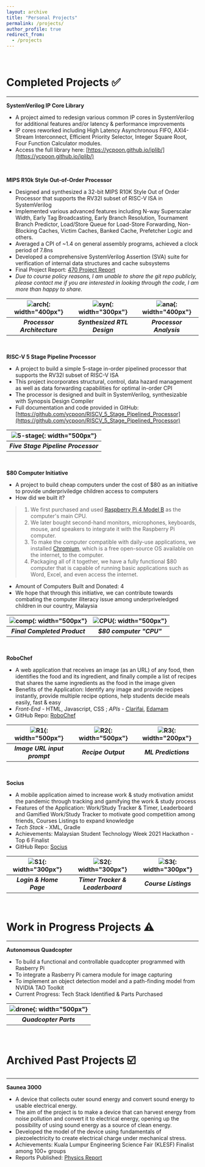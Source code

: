 ```yaml
---
layout: archive
title: "Personal Projects"
permalink: /projects/
author_profile: true
redirect_from:
  - /projects
---
```


&nbsp;
&nbsp;

Completed Projects ✅
======

------------------------------- 

**SystemVerilog IP Core Library**
- A project aimed to redesign various common IP cores in SystemVerilog for additional features and/or latency & performance improvements
- IP cores reworked including High Latency Asynchronous FIFO, AXI4-Stream Interconnect, Efficient Priority Selector, Integer Square Root, Four Function Calculator modules.
- Access the full library here: [https://ycpoon.github.io/iplib/](https://ycpoon.github.io/iplib/)

&nbsp;
&nbsp;

**MIPS R10k Style Out-of-Order Processor**
- Designed and synthesized a 32-bit MIPS R10K Style Out of Order Processor that supports the RV32I subset of RISC-V ISA in SystemVerilog
- Implemented various advanced features including N-way Superscalar Width, Early Tag Broadcasting, Early Branch Resolution, Tournament Branch Predictor, Load/Store Queue for Load-Store Forwarding, Non-Blocking Caches, Victim Caches, Banked Cache, Prefetcher Logic and others.
- Averaged a CPI of ~1.4 on general assembly programs, achieved a clock period of 7.8ns
-	Developed a comprehensive SystemVerilog Assertion (SVA) suite for verification of internal data structures and cache subsystems
- Final Project Report: [470 Project Report](/files/470finalreport.pdf)
- *Due to course policy reasons, I am unable to share the git repo publicly, please contact me if you are interested in looking through the code, I am more than happy to share.*

|  ![arch](/images/470diagram.png){: width="400px"} |  ![syn](/images/470synthesis.png){: width="300px"}  |  ![ana](/images/470analysis.png){: width="400px"}  |
|:-----------------------:|:-----------------------:|:-----------------------:|
| ***Processor Architecture*** | ***Synthesized RTL Design*** | ***Processor Analysis*** |

&nbsp;
&nbsp;

**RISC-V 5 Stage Pipeline Processor**
- A project to build a simple 5-stage in-order pipelined processor that supports the RV32I subset of RISC-V ISA
- This project incorporates structural, control, data hazard management as well as data forwarding capabilities for optimal in-order CPI
- The processor is designed and built in SystemVerilog, synthesizable with Synopsis Design Compiler
- Full documentation and code provided in GitHub: [https://github.com/ycpoon/RISCV_5_Stage_Pipelined_Processor](https://github.com/ycpoon/RISCV_5_Stage_Pipelined_Processor)

| ![5-stage](/images/five_stage.png){: width="500px"} |
|:-----------------------:|
| ***Five Stage Pipeline Processor*** |

&nbsp;
&nbsp;

**$80 Computer Initiative**
- A project to build cheap computers under the cost of $80 as an initiative to provide underpriviledge children access to computers
- How did we built it?
> 1. We first purchased and used [Raspberry Pi 4 Model B](https://www.raspberrypi.com/products/raspberry-pi-4-model-b/) as the computer's main CPU.
> 2. We later bought second-hand monitors, microphones, keyboards, mouse, and speakers to integrate it with the Raspberry Pi computer.
> 3. To make the computer compatible with daily-use applications, we installed [Chromium](https://www.chromium.org/chromium-projects/), which is a free open-source OS available on the internet, to the computer.
> 4. Packaging all of it together, we have a fully functional $80 computer that is capable of running basic applications such as Word, Excel, and even access the internet.
- Amount of Computers Built and Donated: 4
- We hope that through this initiative, we can contribute towards combating the computer iliteracy issue among underpriveledged children in our country, Malaysia

|  ![comp](/images/80comp.jpg){: width="500px"} |  ![CPU](/images/cpu.jpeg){: width="500px"}|
|:-----------------------:|:-----------------------:|
| ***Final Completed Product*** | ***$80 computer "CPU"*** |


&nbsp;
&nbsp;

**RoboChef**
- A web application that receives an image (as an URL) of any food, then identifies the food and its ingredient, and finally compile a list of recipes that shares the same ingredients as the food in the image given
- Benefits of the Application: Identify any image and provide recipes instantly, provide multiple recipe options, help students decide meals easily, fast & easy
- *Front-End* - HTML, Javascript, CSS ; *APIs* - [Clarifai](https://www.clarifai.com/), [Edamam](https://www.edamam.com/)
- GitHub Repo: [RoboChef](https://github.com/ycpoon/RoboChef)

|  ![R1](/images/robochef1.png){: width="500px"} |  ![R2](/images/robochef2.png){: width="500px"}|  ![R3](/images/robochef3.png){: width="200px"}  |
|:-----------------------:|:-----------------------:|:-----------------------:|
| ***Image URL input prompt*** | ***Recipe Output*** | ***ML Predictions*** |  

&nbsp;
&nbsp;

**Socius**
- A mobile application aimed to increase work & study motivation amidst the pandemic through tracking and gamifying the work & study process
- Features of the Application: Work/Study Tracker & Timer, Leaderboard and Gamified Work/Study Tracker to motivate good competition among friends, Courses Listings to expand knowledge
- *Tech Stack* - XML, Gradle
- Achievements: Malaysian Student Technology Week 2021 Hackathon - Top 6 Finalist
- GitHub Repo: [Socius](https://github.com/ycpoon/Socius)

|  ![S1](/images/socius1.png){: width="300px"} |  ![S2](/images/socius2.png){: width="300px"}|  ![S3](/images/socius3.png){: width="300px"}  |
|:-----------------------:|:-----------------------:|:-----------------------:|
| ***Login & Home Page*** | ***Timer Tracker & Leaderboard*** | ***Course Listings*** |  

&nbsp;
&nbsp;


Work in Progress Projects ⚠️
======

------------------------------- 

**Autonomous Quadcopter**
- To build a functional and controllable quadcopter programmed with Rasberry Pi
- To integrate a Rasberry Pi camera module for image capturing
- To implement an object detection model and a path-finding model from NVIDIA TAO Toolkit
- Current Progress: Tech Stack Identified & Parts Purchased

| ![drone](/images/drone.jpg){: width="500px"} |
|:-----------------------:|
| ***Quadcopter Parts*** |

&nbsp;
&nbsp;

Archived Past Projects ☑️
======

------------------------------- 

**Saunea 3000**
- A device that collects outer sound energy and convert sound energy to usable electrical energy.
- The aim of the project is to make a device that can harvest energy from noise pollution and convert it to electrical energy, opening up the possibility of using sound energy as a source of clean energy.
- Developed the model of the device using fundamentals of piezoelectricity to create electrical charge under mechanical stress.
- Achievements: Kuala Lumpur Engineering Science Fair (KLESF) Finalist among 100+ groups
- Reports Published: [Physics Report](/files/physics-project.pdf)
